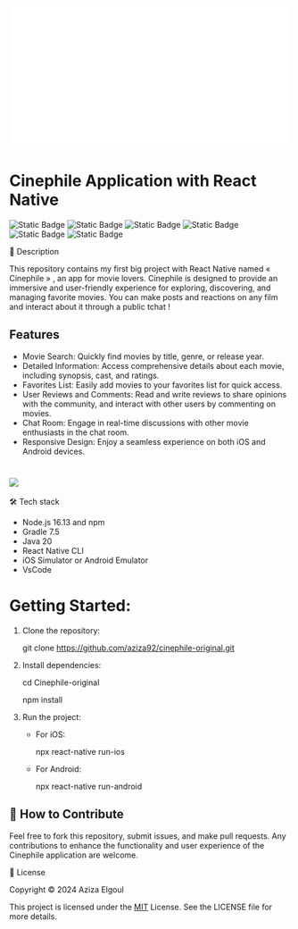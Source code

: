 <!-- Title -->

<p align="center">
  <a href="https://github.com/expo/examples">
    <img alt="cinephil" src="./Images/banner.svg">
  </a>
</p>

<!-- Header -->
# Cinephile Application with React Native 

![Static Badge](https://img.shields.io/badge/v8.1-b?logo=npm&label=npm) ![Static Badge](https://img.shields.io/badge/v16.13-b?label=nodeJs)
![Static Badge](https://img.shields.io/badge/VsCode-c?color=blue) ![Static Badge](https://img.shields.io/badge/React%20Native-c?color=blue) ![Static Badge](https://img.shields.io/badge/Java-c?color=red) ![Static Badge](https://img.shields.io/badge/Firebase-c?logo=Firebase&color=gray)





📝 Description

This repository contains my first big project with React Native named « Cinephile » , an app for movie lovers. Cinephile is designed to provide an immersive and user-friendly experience for exploring, discovering, and managing favorite movies. You can make posts and reactions on any film and interact about it through a public tchat !

## Features

-  Movie Search: Quickly find movies by title, genre, or release year.
-  Detailed Information: Access comprehensive details about each movie, including synopsis, cast, and ratings.
-  Favorites List: Easily add movies to your favorites list for quick access.
-  User Reviews and Comments: Read and write reviews to share opinions with the community, and interact with other users by commenting on movies.
-  Chat Room: Engage in real-time discussions with other movie enthusiasts in the chat room.
-  Responsive Design: Enjoy a seamless experience on both iOS and Android devices.

  #
![](https://github.com/aziza92/c.gif)

 🛠 Tech stack

- Node.js 16.13 and npm
- Gradle 7.5
- Java 20
- React Native CLI
- iOS Simulator or Android Emulator
- VsCode

# Getting Started:
1. Clone the repository:
   
      git clone https://github.com/aziza92/cinephile-original.git

2. Install dependencies:
   
      cd Cinephile-original

      npm install

3. Run the project:
   
    - For iOS:
      
      npx react-native run-ios

   - For Android:
     
     npx react-native run-android


## 👏 How to Contribute

Feel free to fork this repository, submit issues, and make pull requests. Any contributions to enhance the functionality and user experience of the Cinephile application are welcome.

📄 License

Copyright © 2024 Aziza Elgoul

This project is licensed under the [MIT](https://opensource.org/license/mit) License. See the LICENSE file for more details.
